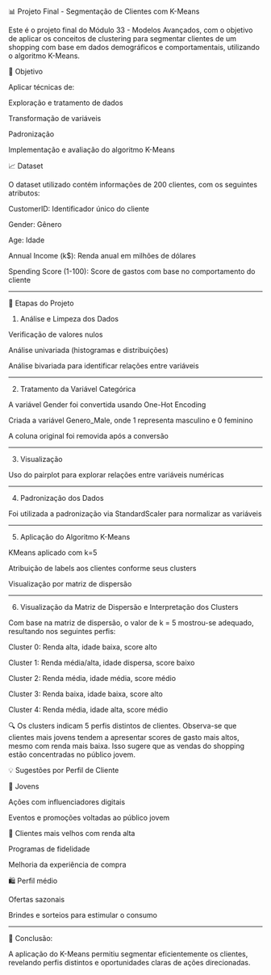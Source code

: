 📊 Projeto Final - Segmentação de Clientes com K-Means

Este é o projeto final do Módulo 33 - Modelos Avançados, com o objetivo de aplicar os conceitos de clustering para segmentar clientes de um shopping com base em dados demográficos e comportamentais, utilizando o algoritmo K-Means.

📅 Objetivo

Aplicar técnicas de:

Exploração e tratamento de dados

Transformação de variáveis

Padronização

Implementação e avaliação do algoritmo K-Means

📈 Dataset

O dataset utilizado contém informações de 200 clientes, com os seguintes atributos:

CustomerID: Identificador único do cliente

Gender: Gênero

Age: Idade

Annual Income (k$): Renda anual em milhões de dólares

Spending Score (1-100): Score de gastos com base no comportamento do cliente

------------------------------------------------------------------------------------------------------------------------------------------------------------------------------------------

📝 Etapas do Projeto

1. Análise e Limpeza dos Dados

Verificação de valores nulos

Análise univariada (histogramas e distribuições)

Análise bivariada para identificar relações entre variáveis

------------------------------------------------------------------------------------------------------------------------------------------------------------------------------------------

2. Tratamento da Variável Categórica

A variável Gender foi convertida usando One-Hot Encoding

Criada a variável Genero_Male, onde 1 representa masculino e 0 feminino

A coluna original foi removida após a conversão

------------------------------------------------------------------------------------------------------------------------------------------------------------------------------------------

3. Visualização

Uso do pairplot para explorar relações entre variáveis numéricas

------------------------------------------------------------------------------------------------------------------------------------------------------------------------------------------

4. Padronização dos Dados

Foi utilizada a padronização via StandardScaler para normalizar as variáveis

------------------------------------------------------------------------------------------------------------------------------------------------------------------------------------------

5. Aplicação do Algoritmo K-Means

KMeans aplicado com k=5

Atribuição de labels aos clientes conforme seus clusters

Visualização por matriz de dispersão

------------------------------------------------------------------------------------------------------------------------------------------------------------------------------------------

6. Visualização da Matriz de Dispersão e Interpretação dos Clusters

Com base na matriz de dispersão, o valor de k = 5 mostrou-se adequado, resultando nos seguintes perfis:

Cluster 0: Renda alta, idade baixa, score alto

Cluster 1: Renda média/alta, idade dispersa, score baixo

Cluster 2: Renda média, idade média, score médio

Cluster 3: Renda baixa, idade baixa, score alto

Cluster 4: Renda média, idade alta, score médio

🔍 Os clusters indicam 5 perfis distintos de clientes. Observa-se que clientes mais jovens tendem a apresentar scores de gasto mais altos, mesmo com renda mais baixa. Isso sugere que as vendas do shopping estão concentradas no público jovem.

💡 Sugestões por Perfil de Cliente

🎯 Jovens

Ações com influenciadores digitais

Eventos e promoções voltadas ao público jovem

👥 Clientes mais velhos com renda alta 

Programas de fidelidade

Melhoria da experiência de compra

🛍️ Perfil médio 

Ofertas sazonais

Brindes e sorteios para estimular o consumo

------------------------------------------------------------------------------------------------------------------------------------------------------------------------------------------

📅 Conclusão:

A aplicação do K-Means permitiu segmentar eficientemente os clientes, revelando perfis distintos e oportunidades claras de ações direcionadas.
